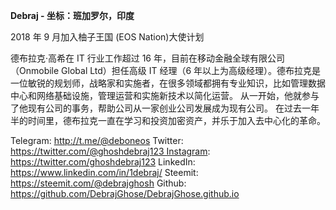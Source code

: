 **Debraj - 坐标：班加罗尔，印度**

2018 年 9 月加入柚子王国  (EOS Nation)大使计划

德布拉克·高希在 IT 行业工作超过 16 年，目前在移动金融全球有限公司（Onmobile Global Ltd）担任高级 IT 经理（6 年以上为高级经理）。德布拉克是一位敏锐的规划师，战略家和实施者，在很多领域都拥有专业知识，比如管理数据中心和网络基础设施，管理运营和实施新技术以简化运营。 从一开始，他就参与了他现有公司的事务，帮助公司从一家创业公司发展成为现有公司。 在过去一年半的时间里，德布拉克一直在学习和投资加密资产，并乐于加入去中心化的革命。

Telegram: http://t.me/@deboneos
Twitter: https://twitter.com/@ghoshdebraj123 Instagram: https://twitter.com/ghoshdebraj123
LinkedIn: https://www.linkedin.com/in/1debraj/
Steemit: https://steemit.com/@debrajghosh
Github: https://github.com/DebrajGhose/DebrajGhose.github.io